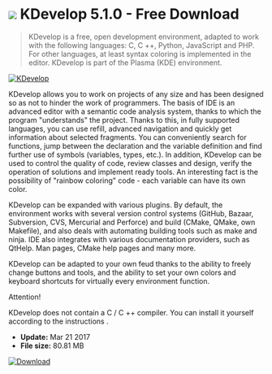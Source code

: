 # ![](https://cdn.softexe.net/static/icon/4/kdevelop-11103.png) KDevelop 5.1.0 - Free Download

> KDevelop is a free, open development environment, adapted to work with the following languages: C, C ++, Python, JavaScript and PHP. For other languages, at least syntax coloring is implemented in the editor. KDevelop is part of the Plasma (KDE) environment.

[![KDevelop](https://gallery.dpcdn.pl/imgc/Tools/74810/g_-_420x350_1.5_-_x20170321125049_0.png)](https://softexe.net/win/development-it/environments/kdevelop:pppRc.html)

KDevelop allows you to work on projects of any size and has been designed so as not to hinder the work of programmers. The basis of IDE is an advanced editor with a semantic code analysis system, thanks to which the program "understands" the project. Thanks to this, in fully supported languages, you can use refill, advanced navigation and quickly get information about selected fragments. You can conveniently search for functions, jump between the declaration and the variable definition and find further use of symbols (variables, types, etc.). In addition, KDevelop can be used to control the quality of code, review classes and design, verify the operation of solutions and implement ready tools. An interesting fact is the possibility of "rainbow coloring" code - each variable can have its own color.
 
 KDevelop can be expanded with various plugins. By default, the environment works with several version control systems (GitHub, Bazaar, Subversion, CVS, Mercurial and Perforce) and build (CMake, QMake, own Makefile), and also deals with automating building tools such as make and ninja. IDE also integrates with various documentation providers, such as QtHelp. Man pages, CMake help pages and many more.
 
 KDevelop can be adapted to your own feud thanks to the ability to freely change buttons and tools, and the ability to set your own colors and keyboard shortcuts for virtually every environment function. 
 
 
 Attention!
 
 KDevelop does not contain a C / C ++ compiler. You can install it yourself according to the instructions .


- **Update:** Mar 21 2017
- **File size:** 80.81 MB

[![Download](https://cdn.softexe.net/static/img/download.png)](https://softexe.net/win/development-it/environments/kdevelop:pppRc.html)


